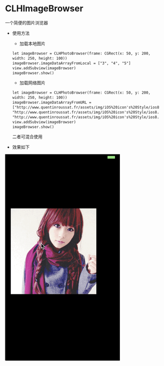 # CLHImageBrowser
一个简便的图片浏览器

* 使用方法
    * 加载本地图片
    
    ```
    let imageBrowser = CLHPhotoBrowser(frame: CGRect(x: 50, y: 200, width: 250, height: 100))
    imageBrowser.imageDataArrayFromLocal = ["3", "4", "5"]
    view.addSubview(imageBrowser)
    imageBrowser.show()
    ```
    * 加载网络图片
    ```
    let imageBrowser = CLHPhotoBrowser(frame: CGRect(x: 50, y: 200, width: 250, height: 100))
    imageBrowser.imageDataArrayFromURL = ["http://www.quentinroussat.fr/assets/img/iOS%20icon's%20Style/ios8.png", "http://www.quentinroussat.fr/assets/img/iOS%20icon's%20Style/ios8.png", "http://www.quentinroussat.fr/assets/img/iOS%20icon's%20Style/ios8.png"]
    view.addSubview(imageBrowser)
    imageBrowser.show()
    ```
    二者可混合使用

* 效果如下

![image](https://github.com/AnICoo1/CLHImageBrowser/blob/master/imageBrowser.gif)

